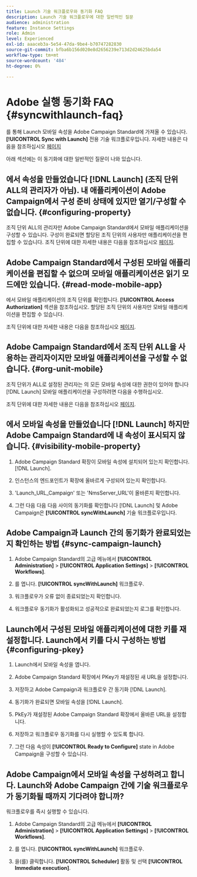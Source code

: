 ```yaml
---
title: Launch 기술 워크플로우와 동기화 FAQ
description: Launch 기술 워크플로우에 대한 일반적인 질문
audience: administration
feature: Instance Settings
role: Admin
level: Experienced
exl-id: aaaceb3a-5e54-47da-9be4-b70747282830
source-git-commit: bfba6b156d020e8d2656239e713d2d24625bda54
workflow-type: tm+mt
source-wordcount: '484'
ht-degree: 0%

---
```


# Adobe 실행 동기화 FAQ {#syncwithlaunch-faq}

를 통해 Launch 모바일 속성을 Adobe Campaign Standard에 가져올 수 있습니다. **[!UICONTROL Sync with Launch]** 전용 기술 워크플로우입니다. 자세한 내용은 다음을 참조하십시오 [페이지](../../administration/using/technical-workflows.md)

아래 섹션에는 이 동기화에 대한 일반적인 질문이 나와 있습니다.

## 에서 속성을 만들었습니다 [!DNL Launch] (조직 단위 ALL의 관리자가 아님). 내 애플리케이션이 Adobe Campaign에서 구성 준비 상태에 있지만 열기/구성할 수 없습니다. {#configuring-property}

조직 단위 ALL의 관리자만 Adobe Campaign Standard에서 모바일 애플리케이션을 구성할 수 있습니다. 구성이 완료되면 할당된 조직 단위의 사용자만 애플리케이션을 편집할 수 있습니다. 조직 단위에 대한 자세한 내용은 다음을 참조하십시오 [페이지](../../administration/using/organizational-units.md).

## Adobe Campaign Standard에서 구성된 모바일 애플리케이션을 편집할 수 없으며 모바일 애플리케이션은 읽기 모드에만 있습니다. {#read-mode-mobile-app}

에서 모바일 애플리케이션의 조직 단위를 확인합니다. **[!UICONTROL Access Authorization]** 섹션을 참조하십시오. 할당된 조직 단위의 사용자만 모바일 애플리케이션을 편집할 수 있습니다.

조직 단위에 대한 자세한 내용은 다음을 참조하십시오 [페이지](../../administration/using/organizational-units.md).

## Adobe Campaign Standard에서 조직 단위 ALL을 사용하는 관리자이지만 모바일 애플리케이션을 구성할 수 없습니다. {#org-unit-mobile}

조직 단위가 ALL로 설정된 관리자는 의 모든 모바일 속성에 대한 권한이 있어야 합니다 [!DNL Launch] 모바일 애플리케이션을 구성하려면 다음을 수행하십시오.

조직 단위에 대한 자세한 내용은 다음을 참조하십시오 [페이지](../../administration/using/organizational-units.md).

## 에서 모바일 속성을 만들었습니다 [!DNL Launch] 하지만 Adobe Campaign Standard에 내 속성이 표시되지 않습니다. {#visibility-mobile-property}

1. Adobe Campaign Standard 확장이 모바일 속성에 설치되어 있는지 확인합니다. [!DNL Launch].

1. 인스턴스의 엔드포인트가 확장에 올바르게 구성되어 있는지 확인합니다.

1. &#39;Launch_URL_Campaign&#39; 또는 &#39;NmsServer_URL&#39;이 올바른지 확인합니다.

1. 그런 다음 다음 다음 사이의 동기화를 확인합니다 [!DNL Launch] 및 Adobe Campaign은 **[!UICONTROL syncWithLaunch]** 기술 워크플로우입니다.

## Adobe Campaign과 Launch 간의 동기화가 완료되었는지 확인하는 방법 {#sync-campaign-launch}

1. Adobe Campaign Standard의 고급 메뉴에서 **[!UICONTROL Administration]** > **[!UICONTROL Application Settings]** > **[!UICONTROL Workflows]**.

1. 를 엽니다. **[!UICONTROL syncWithLaunch]** 워크플로우.

1. 워크플로우가 오류 없이 종료되었는지 확인합니다.

1. 워크플로우 동기화가 활성화되고 성공적으로 완료되었는지 로그를 확인합니다.

## Launch에서 구성된 모바일 애플리케이션에 대한 키를 재설정합니다. Launch에서 키를 다시 구성하는 방법 {#configuring-pkey}

1. Launch에서 모바일 속성을 엽니다.

1. Adobe Campaign Standard 확장에서 PKey가 재설정된 새 URL을 설정합니다.

1. 저장하고 Adobe Campaign과 워크플로우 간 동기화 [!DNL Launch].

1. 동기화가 완료되면 모바일 속성을 [!DNL Launch].

1. PkEy가 재설정된 Adobe Campaign Standard 확장에서 올바른 URL을 설정합니다.

1. 저장하고 워크플로우 동기화를 다시 실행할 수 있도록 합니다.

1. 그런 다음 속성이 **[!UICONTROL Ready to Configure]** state in Adobe Campaign을 구성할 수 있습니다.

## Adobe Campaign에서 모바일 속성을 구성하려고 합니다. Launch와 Adobe Campaign 간에 기술 워크플로우가 동기화될 때까지 기다려야 합니까?

워크플로우를 즉시 실행할 수 있습니다.

1. Adobe Campaign Standard의 고급 메뉴에서 **[!UICONTROL Administration]** > **[!UICONTROL Application Settings]** > **[!UICONTROL Workflows]**.

1. 를 엽니다. **[!UICONTROL syncWithLaunch]** 워크플로우.

1. 을(를) 클릭합니다. **[!UICONTROL Scheduler]** 활동 및 선택 **[!UICONTROL Immediate execution]**.

